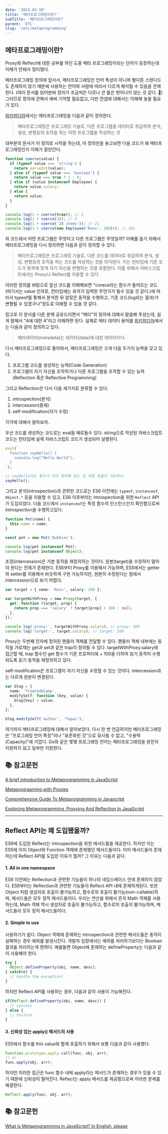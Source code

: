 ```yaml
---
date: '2023-03-19'
title: '메타프로그래밍이란?'
subTitle: '메타프로그래밍이란?'
parent: 'ETC'
slug: '/etc/metaprogramming'
---
```


## 메타프로그래밍이란?

Proxy와 Reflect에 대한 공부를 하던 도중 메타 프로그래밍이라는 단어가 등장하는데 이해가 안돼서 정리했다.

메타프로그래밍 정의에 앞서서, 메타프로그래밍은 언어 특성이 아니며 별다른 스탠다드도 존재하지 않기 때문에 사용하는 언어와 사람에 따라서 다르게 해석될 수 있음을 전제한다. (여러 문서를 읽어본바 정의가 조금씩은 다르나 큰 틀은 벗어나지 않는 것 같다. 🧐) 그러므로 정의에 관해서 애써 기억할 필요없고, 다만 컨셉에 대해서는 이해해 놓을 필요가 있다.

[위키피디아](https://en.wikipedia.org/wiki/Metaprogramming)에서는 메타프로그래밍을 다음과 같이 정의한다.

> 메타프로그래밍은 프로그래밍 기술로, 다른 프로그램을 데이터로 취급하여 분석, 생성, 변형등의 조작을 하는 어떤 프로그램을 작성하는 것

대부분의 문서가 이 정의로 시작을 하는데, 이 정의만을 놓고보면 다음 코드가 왜 메타프로그래밍인지 이해가 잘안간다.

```typescript
function coerce(value) {
  if (typeof value === 'string') {
    return parseInt(value);
  } else if (typeof value === 'boolean') {
    return value === true ? 1 : 0;
  } else if (value instanceof Employee) {
    return value.salary;
  } else {
    return value;
  }
}

console.log(1 + coerce(true)); // 2
console.log(1 + coerce(3)); // 4
console.log(1 + coerce('20 items')); // 21
console.log(1 + coerce(new Employee('Ross', 100))); // 101
```

위 코드에서 어떤 프로그램은 무엇이고 다른 프로그램은 무엇일까? 이해를 돕기 위해서 메타프로그래밍을 다시 정의하면 다음과 같이 정의할 수 있다.

> 메타프로그래밍은 프로그래밍 기술로, 다른 코드를 데이터로 취급하여 분석, 생성, 변형등의 조작을 하는 코드를 작성하는 것을 의미한다. 이는 런타임에 기존 코드가 동작에 맞게 자기 자신을 변형하는 것을 포함한다. 이를 위해서 자바스크립트에서는 Proxy나 Reflect를 이용할 수 있다.

이러한 정의를 바탕으로 앞선 코드를 이해해보면 "corece라는 함수가 들어오는 코드(여기서는 value 인자로, 런타임에는 유저가 입력한 무언가가 될수 있을 것 같다.)에 따라서 typeof를 통해서 분석한 뒤 알맞은 동작을 수행하고, 기존 코드(log되는 결과)가 변형될 수 있겠구나"정도로 이해할 수 있을 것 같다.

참고로 이 문서를 다른 분께 공유드리면서 "메타"의 정의에 대해서 말씀해 주셨는데, 쉽게 말해서 "A에 대한 A"라고 이해하면 된다. 실제로 메타 데이터 용어를 [위키피디아](https://ko.wikipedia.org/wiki/%EB%A9%94%ED%83%80%EB%8D%B0%EC%9D%B4%ED%84%B0)에서는 다음과 같이 정의하고 있다.

> 메타데이터(metadata)는 데이터(data)에 대한 데이터이다.


다시 메타프로그래밍으로 돌아와서, 메타프로그래밍은 크게 다음 두가지 능력을 갖고 있다.

1. 프로그램 코드를 생성하는 능력(Code Generation)
2. 프로그램이 자기 자신을 조작하거나 다른 프로그램을 조작할 수 있는 능력(Reflection 혹은 Reflective Programming)

그리고 Reflection은 다시 다음 세가지로 분류할 수 있다.

1. introspection(분석)
2. intercession(중재)
3. self-modification(자기 수정)

각각에 대해서 알아보자.

우선 코드를 생성하는 코드로는 eval을 예로들수 있다. string으로 작성된 자바스크립트 코드는 런타임에 실제 자바스크립트 코드가 생성되어 실행된다.

```typescript
eval(`
  function sayHello() {
    console.log("Hello World");
  }
`);

// sayHello라는 함수가 이미 정의돼 있는 것 처럼 호출이 가능하다.
sayHello();
```

그리고 분석(introspection)과 관련한 코드로는 ES6 이전에는 `typeof`, `instanceof`, `Object.*` 등을 이용할 수 있고, ES6 이후부터는 introspection을 위한 `Reflect` API가 도입되었다. 다음 코드에서 `instanceof`는 특정 함수의 인스턴스인지 확인함으로써 introspection을 수행하고있다.

```typescript
function Pet(name) {
  this.name = name;
}

const pet = new Pet('Bubbles');

console.log(pet instanceof Pet);
console.log(pet instanceof Object);
```

조정(intercession)은 기본 동작을 재정의하는 것이다. 원본(target)을 수정하지 말아야 한다는 전제가 존재한다. ES6부터 Proxy를 이용해서 가능하며, ES5에서는 getter와 setter를 이용해서 비슷하게 구현 가능하지만, 원본이 수정된다는 점에서 intercession으로 보기 어렵다.

```typescript
var target = { name: 'Ross', salary: 200 };

var targetWithProxy = new Proxy(target, {
  get: function (target, prop) {
    return prop === 'salary' ? target[prop] + 100 : null;
  },
});

console.log('proxy:', targetWithProxy.salary); // proxy: 300
console.log('target:', target.salary); // target: 200
```

Proxy는 두번째 인자에 정의된 핸들러 객체를 전달할 수 있다. 핸들러 객체 내부에는 동작을 가로채는 get과 set과 같은 trap이 정의될 수 있다. targetWithProxy.salary에 접근할 때, trap 함수인 get 함수가 기존 프로퍼티에 + 100을 더하여 읽기 동작이 수행되도록 읽기 동작을 재정의하고 있다.

self-modification은 프로그램이 자기 자신을 수정할 수 있는 것이다. intercession과는 다르게 원본이 변경된다.

```typescript
var blog = {
  name: 'freeCodeCamp',
  modifySelf: function (key, value) {
    blog[key] = value;
  },
};

blog.modifySelf('author', 'Tapas');
```

여기까지 메타프로그래밍에 대해서 알아보았다. 다시 한 번 언급하지만 메타프로그래밍은 "프로그래밍 언어 특징"이나 "표준화된 것"으로 묘사될 수 없고, "수용력(Capacity)"에 가깝다. Go와 같은 몇몇 프로그래밍 언어는 메타프로그래밍을 완전히 지원하지 않고 일부만 지원한다.

## 📚 참고문헌

[A brief introduction to Metaprogramming in JavaScript](https://medium.com/jspoint/a-brief-introduction-to-metaprogramming-in-javascript-88d13ed407b5)

[Metaprograaming with Proxies](https://exploringjs.com/deep-js/ch_proxies.html)

[Comprehensive Guide To Metaprogramming in Javascript](https://isamatov.com/metaprogramming-in-javascript/)

[Exploring Metaprogramming, Proxying And Reflection In JavaScript](https://blog.openreplay.com/exploring-metaprogramming-proxying-and-reflection-in-javascript/)

---
## Reflect API는 왜 도입됐을까?

ES6에 도입된 Reflect는 introspection을 위한 메서드들을 제공한다. 하지만 이는 ES5에 이미 Object와 Function 객체에 존재했던 메서드들이다. 이미 메서드들이 존재하는데 Reflect API를 도입한 이유가 뭘까? 그 이유는 다음과 같다.

#### 1. All in one namespace
ES6 이전에는 Reflection과 관련한 기능들이 하나의 네임스페이스 안에 존재하지 않았다. ES6부터는 Reflection과 관련한 기능들이 Reflect API 내에 존재하게된다. 또한 Object 처럼 생성자로 호출이 불가능하고, 함수로의 호출이 불가능(non-callable)하며, 메서드들은 모두 정적 메서드들이다.
우리는 연산을 위해서 흔히 Math 객체를 사용하는데, Math 객체 역시 생성자로 호출이 불가능하고, 함수로의 호출이 불가능하며, 메서드들이 모두 정적 메서드들이다.

#### 2. Simple to use
사용하기가 쉽다. Object 객체에 존재하는 introspection과 관련한 메서드들은 동작이 실패하는 경우 예외를 발생시킨다. 개발자 입장에서는 예외를 처리하기보다는 Boolean 결과를 처리하는게 편하다. 예를들면 Object에 존재하는 defineProperty는 다음과 같이 사용해야 한다.

```typescript
try {
  Object.defineProperty(obj, name, desc);
} catch(e) {
  // handle the exceptionl
}
```

하지만 Reflect API를 사용하는 경우, 다음과 같이 사용이 가능해진다.

```typescript
if(Reflect.defineProperty(obj, name, desc)) {
  // success
} else {
  // failure
}
```

#### 3. 신뢰성 있는 apply() 메서드의 사용

ES5에서 함수를 this value와 함께 호출하기 위해서 보통 다음과 같이 사용했다.

```typescript
Function.prototype.apply.call(func, obj, arr);
// or
func.apply(obj, arr);
```

하지만 이러한 접근은 func 함수 내에 apply라는 메서드가 존재하는 경우가 있을 수 있기 때문에 신뢰성이 떨어진다. Reflect는 apply 메서드를 제공함으로써 이러한 문제를 해결한다.

```typescript
Reflect.apply(func, obj, arr);
```

## 📚 참고문헌

[What is Metaprogramming in JavaScript? In English, please](https://www.freecodecamp.org/news/what-is-metaprogramming-in-javascript-in-english-please/)
